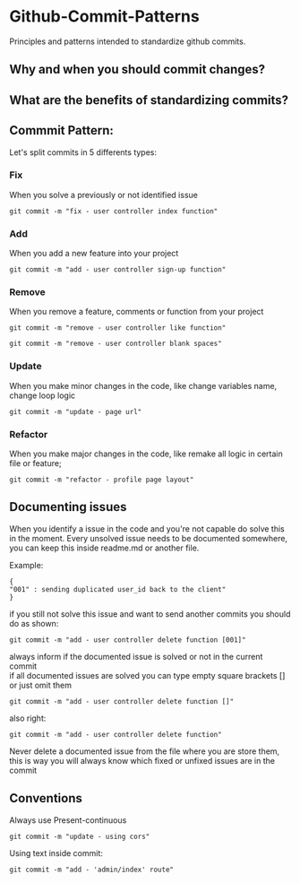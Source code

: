 # Github-Commit-Patterns
Principles and patterns intended to standardize github commits.

## Why and when you should commit changes?


## What are the benefits of standardizing commits?

## Commmit Pattern:

Let's split commits in 5 differents types:

### Fix
  When you solve a previously or not identified issue
  ```
  git commit -m "fix - user controller index function"
  ```
 
  
### Add
  When you add a new feature into your project
  ```
  git commit -m "add - user controller sign-up function"
  ```
  
### Remove
  When you remove a feature, comments or function from your project
   ```
  git commit -m "remove - user controller like function"
  ```
  
  ```
  git commit -m "remove - user controller blank spaces"
  ```
  
### Update
  When you make minor changes in the code, like change variables name, change loop logic

  ```
  git commit -m "update - page url"
  ```
  
### Refactor
  When you make major changes in the code, like remake all logic in certain file or feature;
  
  ```
  git commit -m "refactor - profile page layout"
  ```

## Documenting issues
  When you identify a issue in the code and you're not capable do solve this in the moment.
  Every unsolved issue needs to be documented somewhere, you can keep this inside readme.md or another file.   
 
  Example:
  ```
  {
  "001" : sending duplicated user_id back to the client"
  }
  
  ```
  
  if you still not solve this issue and want to send another commits you should do as shown:
  
  ```
  git commit -m "add - user controller delete function [001]"
  ```
  
  always inform if the documented issue is solved or not in the current commit  
  if all documented issues are solved you can type empty square brackets [] or just omit them

  ```
  git commit -m "add - user controller delete function []"
  ```
  
  also right:
  ```
  git commit -m "add - user controller delete function"
  ```
  
  Never delete a documented issue from the file where you are store them, this is way you will always know which fixed or unfixed issues are in the commit

## Conventions
  Always use Present-continuous
  ```
  git commit -m "update - using cors"
  ```
  
  Using text inside commit:
  ```
  git commit -m "add - 'admin/index' route"
  ```

